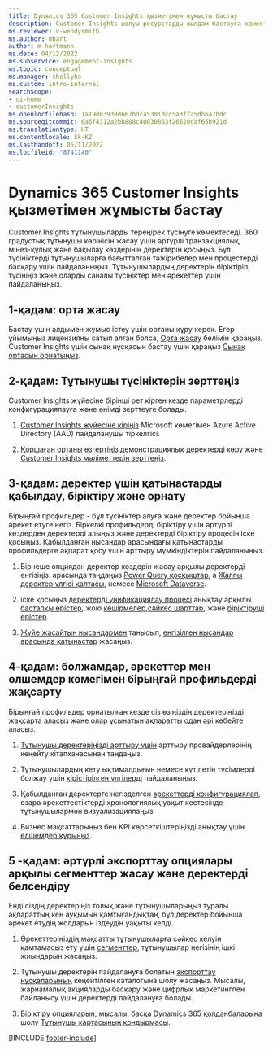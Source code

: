 ```yaml
---
title: Dynamics 365 Customer Insights қызметімен жұмысты бастау
description: Customer Insights шолуы ресурстарды жылдам бастауға көмектеседі.
ms.reviewer: v-wendysmith
ms.author: mhart
author: m-hartmann
ms.date: 04/12/2022
ms.subservice: engagement-insights
ms.topic: conceptual
ms.manager: shellyha
ms.custom: intro-internal
searchScope:
- ci-home
- customerInsights
ms.openlocfilehash: 1a19d83930d667bdca5301dcc5a3ffa5db6a7bdc
ms.sourcegitcommit: 6a5f4312a2bb808c40830863f26620daf65b921d
ms.translationtype: HT
ms.contentlocale: kk-KZ
ms.lasthandoff: 05/11/2022
ms.locfileid: "8741140"
---
```

# <a name="get-started-with-dynamics-365-customer-insights"></a>Dynamics 365 Customer Insights қызметімен жұмысты бастау

Customer Insights тұтынушыларды тереңірек түсінуге көмектеседі. 360 градустық тұтынушы көрінісін жасау үшін әртүрлі транзакциялық, мінез-құлық және бақылау көздерінің деректерін қосыңыз. Бұл түсініктерді тұтынушыларға бағытталған тәжірибелер мен процестерді басқару үшін пайдаланыңыз. Тұтынушылардың деректерін біріктіріп, түсініңіз және оларды саналы түсініктер мен әрекеттер үшін пайдаланыңыз.

## <a name="step-1-create-an-environment"></a>1-қадам: орта жасау

Бастау үшін алдымен жұмыс істеу үшін ортаны құру керек. Егер ұйымыңыз лицензияны сатып алған болса, [Орта жасау](create-environment.md) бөлімін қараңыз. Customer Insights үшін сынақ нұсқасын бастау үшін қараңыз [Сынақ ортасын орнатыңыз](trial-signup.md).

## <a name="step-2-explore-customer-insights"></a>2-қадам: Тұтынушы түсініктерін зерттеңіз

Customer Insights жүйесіне бірінші рет кірген кезде параметрлерді конфигурациялауға және өнімді зерттеуге болады.

1. [Customer Insights жүйесіне кіріңіз](https://home.ci.ai.dynamics.com) Microsoft көмегімен Azure Active Directory (AAD) пайдаланушы тіркелгісі.

1. [Қоршаған ортаны өзгертіңіз](manage-environments.md#switch-environments) демонстрациялық деректерді көру және [Customer Insights мәліметтерін зерттеңіз](home.md).

## <a name="step-3-ingest-unify-and-set-up-relationships-for-your-data"></a>3-қадам: деректер үшін қатынастарды қабылдау, біріктіру және орнату

Бірыңғай профильдер - бұл түсініктер алуға және деректер бойынша әрекет етуге негіз. Біркелкі профильдерді біріктіру үшін әртүрлі көздерден деректерді алыңыз және деректерді біріктіру процесін іске қосыңыз. Қабылданған нысандар арасындағы қатынастарды профильдерге ақпарат қосу үшін арттыру мүмкіндіктерін пайдаланыңыз.

1. Бірнеше опциядан деректер көздерін жасау арқылы деректерді енгізіңіз. арасында таңдаңыз [Power Query қосқыштар](connect-power-query.md), а [Жалпы деректер үлгісі қалтасы](connect-common-data-model.md), немесе [Microsoft Dataverse](connect-dataverse-managed-lake.md). 

1. іске қосыңыз [деректерді унификациялау процесі](data-unification.md) анықтау арқылы [бастапқы өрістер](map-entities.md), жою [көшірмелер](remove-duplicates.md),[сәйкес шарттар](match-entities.md), және [біріктіруші өрістер](merge-entities.md).

1. [Жүйе жасайтын нысандармен](entities.md) танысып, [енгізілген нысандар арасында қатынастар](relationships.md) жасаңыз.

## <a name="step-4-enhance-unified-profiles-with-predictions-activities-and-measures"></a>4-қадам: болжамдар, әрекеттер мен өлшемдер көмегімен бірыңғай профильдерді жақсарту

Бірыңғай профильдер орнатылған кезде сіз өзіңіздің деректеріңізді жақсарта аласыз және олар ұсынатын ақпаратты одан әрі көбейте аласыз.

1. [Тұтынушы деректеріңізді арттыру үшін](enrichment-hub.md) арттыру провайдерлерінің кеңейту кітапханасынан таңдаңыз.

1. Тұтынушылардың кету ықтималдығын немесе күтілетін түсімдерді болжау үшін [кірістірілген үлгілерді](predictions-overview.md) пайдаланыңыз.

1. Қабылданған деректерге негізделген [әрекеттерді конфигурациялап](activities.md), өзара әрекеттестіктерді хронологиялық уақыт кестесінде тұтынушылармен визуализациялаңыз.

1. Бизнес мақсаттарыңыз бен KPI көрсеткіштеріңізді анықтау үшін [өлшемдер құрыңыз](measures.md).

## <a name="step-5-create-segments-and-activate-data-through-various-export-options"></a>5 -қадам: әртүрлі экспорттау опциялары арқылы сегменттер жасау және деректерді белсендіру

Енді сіздің деректеріңіз толық және тұтынушыларыңыз туралы ақпараттың кең ауқымын қамтығандықтан, бұл деректер бойынша әрекет етудің жолдарын іздеудің уақыты келді.

1. Әрекеттеріңіздің мақсатты тұтынушыларға сәйкес келуін қамтамасыз ету үшін [сегменттер](segments.md), тұтынушылар негізінің ішкі жиындарын жасаңыз.

1. Тұтынушы деректерін пайдалануға болатын [экспорттау нұсқаларының](export-destinations.md) кеңейтілген каталогына шолу жасаңыз. Мысалы, жарнамалық акцияларды басқару және цифрлық маркетингпен байланысу үшін деректерді пайдалануға болады.

1. Біріктіру опцияларын, мысалы, басқа Dynamics 365 қолданбаларына шолу [Тұтынушы картасының қондырмасы](customer-card-add-in.md).  


[!INCLUDE [footer-include](includes/footer-banner.md)]
